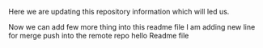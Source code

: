 Here we are updating this repository information which will led us.

Now we can add few more thing into this readme file
I am adding new line for merge push into the remote repo
hello Readme file
